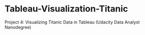 # Tableau-Visualization-Titanic
Project 4: Visualizing Titanic Data in Tableau (Udacity Data Analyst Nanodegree)
